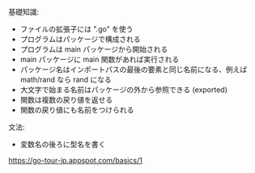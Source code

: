 基礎知識:

- ファイルの拡張子には ".go" を使う
- プログラムはパッケージで構成される
- プログラムは main パッケージから開始される
- main パッケージに main 関数があれば実行される
- パッケージ名はインポートパスの最後の要素と同じ名前になる、例えば math/rand なら rand になる
- 大文字で始まる名前はパッケージの外から参照できる (exported)
- 関数は複数の戻り値を返せる
- 関数の戻り値にも名前をつけられる

文法:

- 変数名の後ろに型名を書く

https://go-tour-jp.appspot.com/basics/1
